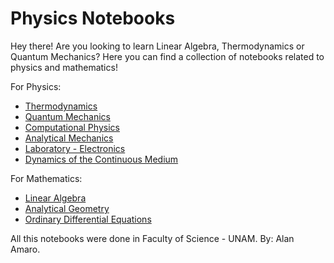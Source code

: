 # Physics Notebooks
Hey there! Are you looking to learn Linear Algebra, Thermodynamics or Quantum Mechanics? Here you can find a collection of notebooks related to physics and mathematics! 

For Physics:
* [Thermodynamics](https://drive.google.com/file/d/1lvr5e9485uKY3EDZfCPUc51hl6iZOVD-/view?usp=drive_link)
* [Quantum Mechanics](https://drive.google.com/file/d/1WjvCY4_B-UHVPkKVblPYurPxkLwquRON/view?usp=drive_link)
* [Computational Physics](https://drive.google.com/file/d/1VGUBtO6Apz3cGwFRiXiG_8PBw3aq1TJb/view?usp=drive_link)
* [Analytical Mechanics](https://drive.google.com/file/d/1RfN6dQyymmRO67FN17hDBA1MIG84EY5v/view?usp=drive_link)
* [Laboratory - Electronics](https://drive.google.com/file/d/1EZV5pYQFcCcmqSKSSTt2_ANMDwLPhEh-/view?usp=drive_link)
* [Dynamics of the Continuous Medium](https://drive.google.com/file/d/18H3_hwLO6uUy5VqmtA5pDhiPvQR1V8OG/view?usp=drive_link)

For Mathematics:
* [Linear Algebra](https://drive.google.com/file/d/12hZOJerCfL2FZ9XgVwvTlCQ3gmp5cSMj/view?usp=drive_link)
* [Analytical Geometry](https://drive.google.com/file/d/1pbiLnZNCEBR40WNHDceci7mqk2C5Nt0o/view?usp=drive_link)
* [Ordinary Differential Equations](https://drive.google.com/file/d/1k3WUy2crrcGTVK7mEcxZRE_oCw1hTjMZ/view?usp=drive_link)


All this notebooks were done in Faculty of Science - UNAM. By: Alan Amaro. 
